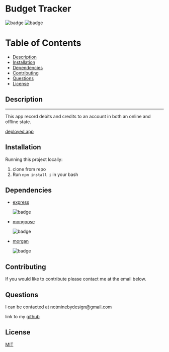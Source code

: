 # Budget Tracker

![badge](https://img.shields.io/github/license/inqueblot/employee_tracker) ![badge](https://img.shields.io/depfu/inqueblot/budget_tracker)

# Table of Contents

- [Description](#Description)
- [Installation](#Installation)
- [Dependencies](#dependencies)
- [Contributing](#contributing)
- [Questions](#questions)
- [License](#license)



## Description
---

This app record debits and credits to an account in both an online and offline state.

[deployed app](https://limitless-dusk-60138.herokuapp.com/)


## Installation
Running this project locally:
1. clone from repo
2. Run `npm install i` in your bash



## Dependencies

- [express](https://www.npmjs.com/package/express) 



    ![badge](https://img.shields.io/npm/v/express)

- [mongoose](https://www.npmjs.com/package/mongoose) 



    ![badge](https://img.shields.io/npm/v/mongoose)

- [morgan](https://www.npmjs.com/package/morgan)



    ![badge](https://img.shields.io/npm/v/morgan)



## Contributing
If you would like to contribute please contact me at the email below.

## Questions
I can be contacted at notminebydesign@gmail.com

link to my [github](https://github.com/inqueblot)

## License
[MIT](https://opensource.org/licenses/MIT)